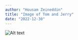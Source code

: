 ```yaml
---
author: "Housam Zeineddin"
title: "Image of Tom and Jerry"
date: "2022-12-30"
---
```


![Alt text](https://i.ytimg.com/vi/t0Q2otsqC4I/maxresdefault.jpg "These are Tome and Jerry drinking milk")